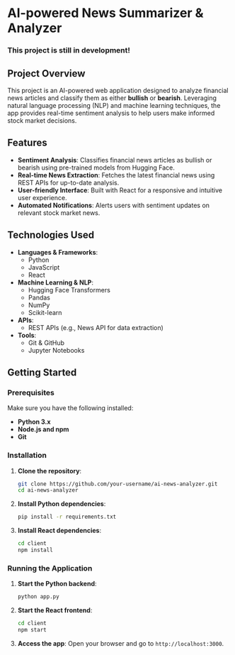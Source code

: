 # AI-powered News Summarizer & Analyzer
### This project is still in development!

## Project Overview
This project is an AI-powered web application designed to analyze financial news articles and classify them as either **bullish** or **bearish**. Leveraging natural language processing (NLP) and machine learning techniques, the app provides real-time sentiment analysis to help users make informed stock market decisions.

## Features
- **Sentiment Analysis**: Classifies financial news articles as bullish or bearish using pre-trained models from Hugging Face.
- **Real-time News Extraction**: Fetches the latest financial news using REST APIs for up-to-date analysis.
- **User-friendly Interface**: Built with React for a responsive and intuitive user experience.
- **Automated Notifications**: Alerts users with sentiment updates on relevant stock market news.

## Technologies Used
- **Languages & Frameworks**:
  - Python
  - JavaScript
  - React
- **Machine Learning & NLP**:
  - Hugging Face Transformers
  - Pandas
  - NumPy
  - Scikit-learn
- **APIs**:
  - REST APIs (e.g., News API for data extraction)
- **Tools**:
  - Git & GitHub
  - Jupyter Notebooks

## Getting Started

### Prerequisites
Make sure you have the following installed:
- **Python 3.x**
- **Node.js and npm**
- **Git**

### Installation
1. **Clone the repository**:
    ```bash
    git clone https://github.com/your-username/ai-news-analyzer.git
    cd ai-news-analyzer
    ```

2. **Install Python dependencies**:
    ```bash
    pip install -r requirements.txt
    ```

3. **Install React dependencies**:
    ```bash
    cd client
    npm install
    ```

### Running the Application
1. **Start the Python backend**:
    ```bash
    python app.py
    ```

2. **Start the React frontend**:
    ```bash
    cd client
    npm start
    ```

3. **Access the app**:
    Open your browser and go to `http://localhost:3000`.
